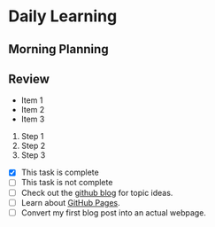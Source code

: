 # Daily Learning
## Morning Planning

## Review
- Item 1
- Item 2
- Item 3
1. Step 1
1. Step 2
1. Step 3
 - [x] This task is complete
- [ ] This task is not complete
- [ ] Check out the [github blog](https://github.blog/) for topic ideas.
- [ ] Learn about [GitHub Pages](https://skills.github.com/#first-day-on-github).
- [ ] Convert my first blog post into an actual webpage.
